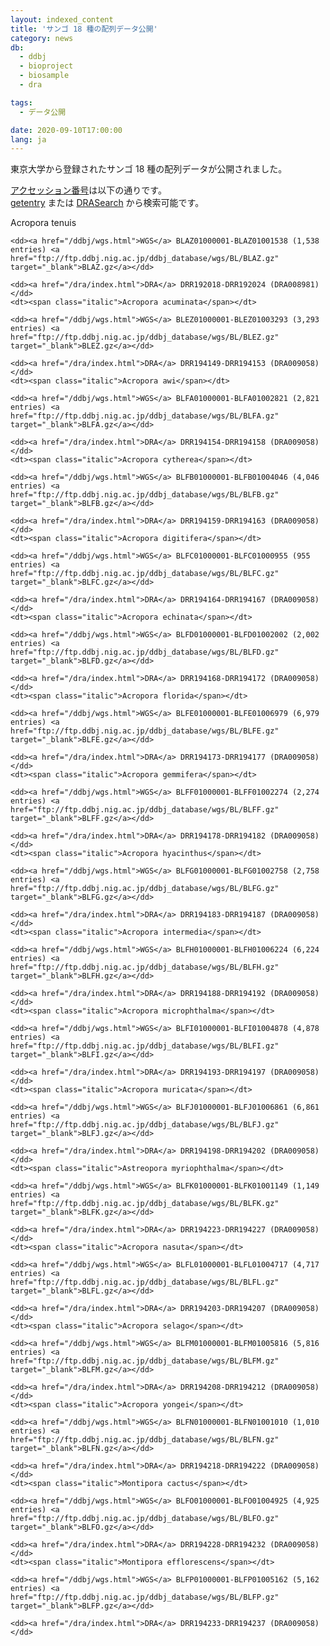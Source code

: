 ```yaml
---
layout: indexed_content
title: 'サンゴ 18 種の配列データ公開'
category: news
db:
  - ddbj
  - bioproject
  - biosample
  - dra

tags:
  - データ公開

date: 2020-09-10T17:00:00
lang: ja
---
```


<p>東京大学から登録されたサンゴ 18 種の配列データが公開されました。</p>

<p><a href="/documents/accessions.html">アクセッション番号</a>は以下の通りです。<br><a href="http://getentry.ddbj.nig.ac.jp/top-j.html">getentry</a> または <a href="http://ddbj.nig.ac.jp/DRASearch/">DRASearch</a> から検索可能です。</p>

<dl>
    <dt><span class="italic">Acropora tenuis</span></dt>

    <dd><a href="/ddbj/wgs.html">WGS</a> BLAZ01000001-BLAZ01001538 (1,538 entries) <a href="ftp://ftp.ddbj.nig.ac.jp/ddbj_database/wgs/BL/BLAZ.gz" target="_blank">BLAZ.gz</a></dd>

    <dd><a href="/dra/index.html">DRA</a> DRR192018-DRR192024 (DRA008981)</dd>
    <dt><span class="italic">Acropora acuminata</span></dt>

    <dd><a href="/ddbj/wgs.html">WGS</a> BLEZ01000001-BLEZ01003293 (3,293 entries) <a href="ftp://ftp.ddbj.nig.ac.jp/ddbj_database/wgs/BL/BLEZ.gz" target="_blank">BLEZ.gz</a></dd>

    <dd><a href="/dra/index.html">DRA</a> DRR194149-DRR194153 (DRA009058)</dd>
    <dt><span class="italic">Acropora awi</span></dt>

    <dd><a href="/ddbj/wgs.html">WGS</a> BLFA01000001-BLFA01002821 (2,821 entries) <a href="ftp://ftp.ddbj.nig.ac.jp/ddbj_database/wgs/BL/BLFA.gz" target="_blank">BLFA.gz</a></dd>

    <dd><a href="/dra/index.html">DRA</a> DRR194154-DRR194158 (DRA009058)</dd>
    <dt><span class="italic">Acropora cytherea</span></dt>

    <dd><a href="/ddbj/wgs.html">WGS</a> BLFB01000001-BLFB01004046 (4,046 entries) <a href="ftp://ftp.ddbj.nig.ac.jp/ddbj_database/wgs/BL/BLFB.gz" target="_blank">BLFB.gz</a></dd>

    <dd><a href="/dra/index.html">DRA</a> DRR194159-DRR194163 (DRA009058)</dd>
    <dt><span class="italic">Acropora digitifera</span></dt>

    <dd><a href="/ddbj/wgs.html">WGS</a> BLFC01000001-BLFC01000955 (955 entries) <a href="ftp://ftp.ddbj.nig.ac.jp/ddbj_database/wgs/BL/BLFC.gz" target="_blank">BLFC.gz</a></dd>

    <dd><a href="/dra/index.html">DRA</a> DRR194164-DRR194167 (DRA009058)</dd>
    <dt><span class="italic">Acropora echinata</span></dt>

    <dd><a href="/ddbj/wgs.html">WGS</a> BLFD01000001-BLFD01002002 (2,002 entries) <a href="ftp://ftp.ddbj.nig.ac.jp/ddbj_database/wgs/BL/BLFD.gz" target="_blank">BLFD.gz</a></dd>

    <dd><a href="/dra/index.html">DRA</a> DRR194168-DRR194172 (DRA009058)</dd>
    <dt><span class="italic">Acropora florida</span></dt>

    <dd><a href="/ddbj/wgs.html">WGS</a> BLFE01000001-BLFE01006979 (6,979 entries) <a href="ftp://ftp.ddbj.nig.ac.jp/ddbj_database/wgs/BL/BLFE.gz" target="_blank">BLFE.gz</a></dd>

    <dd><a href="/dra/index.html">DRA</a> DRR194173-DRR194177 (DRA009058)</dd>
    <dt><span class="italic">Acropora gemmifera</span></dt>

    <dd><a href="/ddbj/wgs.html">WGS</a> BLFF01000001-BLFF01002274 (2,274 entries) <a href="ftp://ftp.ddbj.nig.ac.jp/ddbj_database/wgs/BL/BLFF.gz" target="_blank">BLFF.gz</a></dd>

    <dd><a href="/dra/index.html">DRA</a> DRR194178-DRR194182 (DRA009058)</dd>
    <dt><span class="italic">Acropora hyacinthus</span></dt>

    <dd><a href="/ddbj/wgs.html">WGS</a> BLFG01000001-BLFG01002758 (2,758 entries) <a href="ftp://ftp.ddbj.nig.ac.jp/ddbj_database/wgs/BL/BLFG.gz" target="_blank">BLFG.gz</a></dd>

    <dd><a href="/dra/index.html">DRA</a> DRR194183-DRR194187 (DRA009058)</dd>
    <dt><span class="italic">Acropora intermedia</span></dt>

    <dd><a href="/ddbj/wgs.html">WGS</a> BLFH01000001-BLFH01006224 (6,224 entries) <a href="ftp://ftp.ddbj.nig.ac.jp/ddbj_database/wgs/BL/BLFH.gz" target="_blank">BLFH.gz</a></dd>

    <dd><a href="/dra/index.html">DRA</a> DRR194188-DRR194192 (DRA009058)</dd>
    <dt><span class="italic">Acropora microphthalma</span></dt>

    <dd><a href="/ddbj/wgs.html">WGS</a> BLFI01000001-BLFI01004878 (4,878 entries) <a href="ftp://ftp.ddbj.nig.ac.jp/ddbj_database/wgs/BL/BLFI.gz" target="_blank">BLFI.gz</a></dd>

    <dd><a href="/dra/index.html">DRA</a> DRR194193-DRR194197 (DRA009058)</dd>
    <dt><span class="italic">Acropora muricata</span></dt>

    <dd><a href="/ddbj/wgs.html">WGS</a> BLFJ01000001-BLFJ01006861 (6,861 entries) <a href="ftp://ftp.ddbj.nig.ac.jp/ddbj_database/wgs/BL/BLFJ.gz" target="_blank">BLFJ.gz</a></dd>

    <dd><a href="/dra/index.html">DRA</a> DRR194198-DRR194202 (DRA009058)</dd>
    <dt><span class="italic">Astreopora myriophthalma</span></dt>

    <dd><a href="/ddbj/wgs.html">WGS</a> BLFK01000001-BLFK01001149 (1,149 entries) <a href="ftp://ftp.ddbj.nig.ac.jp/ddbj_database/wgs/BL/BLFK.gz" target="_blank">BLFK.gz</a></dd>

    <dd><a href="/dra/index.html">DRA</a> DRR194223-DRR194227 (DRA009058)</dd>
    <dt><span class="italic">Acropora nasuta</span></dt>

    <dd><a href="/ddbj/wgs.html">WGS</a> BLFL01000001-BLFL01004717 (4,717 entries) <a href="ftp://ftp.ddbj.nig.ac.jp/ddbj_database/wgs/BL/BLFL.gz" target="_blank">BLFL.gz</a></dd>

    <dd><a href="/dra/index.html">DRA</a> DRR194203-DRR194207 (DRA009058)</dd>
    <dt><span class="italic">Acropora selago</span></dt>

    <dd><a href="/ddbj/wgs.html">WGS</a> BLFM01000001-BLFM01005816 (5,816 entries) <a href="ftp://ftp.ddbj.nig.ac.jp/ddbj_database/wgs/BL/BLFM.gz" target="_blank">BLFM.gz</a></dd>

    <dd><a href="/dra/index.html">DRA</a> DRR194208-DRR194212 (DRA009058)</dd>
    <dt><span class="italic">Acropora yongei</span></dt>

    <dd><a href="/ddbj/wgs.html">WGS</a> BLFN01000001-BLFN01001010 (1,010 entries) <a href="ftp://ftp.ddbj.nig.ac.jp/ddbj_database/wgs/BL/BLFN.gz" target="_blank">BLFN.gz</a></dd>

    <dd><a href="/dra/index.html">DRA</a> DRR194218-DRR194222 (DRA009058)</dd>
    <dt><span class="italic">Montipora cactus</span></dt>

    <dd><a href="/ddbj/wgs.html">WGS</a> BLFO01000001-BLFO01004925 (4,925 entries) <a href="ftp://ftp.ddbj.nig.ac.jp/ddbj_database/wgs/BL/BLFO.gz" target="_blank">BLFO.gz</a></dd>

    <dd><a href="/dra/index.html">DRA</a> DRR194228-DRR194232 (DRA009058)</dd>
    <dt><span class="italic">Montipora efflorescens</span></dt>

    <dd><a href="/ddbj/wgs.html">WGS</a> BLFP01000001-BLFP01005162 (5,162 entries) <a href="ftp://ftp.ddbj.nig.ac.jp/ddbj_database/wgs/BL/BLFP.gz" target="_blank">BLFP.gz</a></dd>

    <dd><a href="/dra/index.html">DRA</a> DRR194233-DRR194237 (DRA009058)</dd>
</dl>
